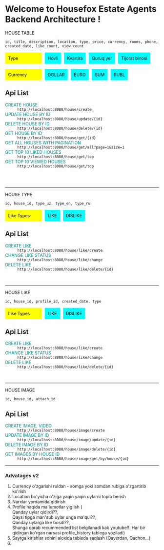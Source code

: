 <style>
    .types {
        display: flex;
        gap: 10px;
    }
    mark {
        padding: 10px;
        width: 100px;
    }
    .item {
        padding: 10px; 
        background-color: cyan;
        color: black;
    }
    dt {
        font-style: normal!important;
        color: darkcyan;
    }

</style>
<h1>Welcome to Housefox Estate Agents 
Backend Architecture !</h1> 
<div>

</div>
HOUSE TABLE

```
id, title, description, location, type, price, currency, rooms, phone, created_date, like_count, view_count
```

<div class="types">
    <mark> Type </mark>
    <span class="item"> Hovli </span>
    <span class="item"> Kvartira </span>
    <span class="item"> Quruq yer </span>
    <span class="item"> Tijorat binosi </span>
</div>
<br />
<div class="types">
    <mark> Currency </mark>
    <span class="item"> DOLLAR </span>
    <span class="item"> EURO </span>
    <span class="item"> SUM </span>
    <span class="item"> RUBL </span>
</div>

<h2>Api List</h2>
<dl>
    <dt>CREATE HOUSE</dt>
    <dd>
        <code>http://localhost:8080/house/create</code>
    </dd>
    <dt>UPDATE HOUSE BY ID</dt>
    <dd>
        <code>http://localhost:8080/house/update/{id}</code>
    </dd>
    <dt>DELETE HOUSE BY ID</dt>
    <dd>
        <code>http://localhost:8080/house/delete/{id}</code>
    </dd>
    <dt>GET HOUSE BY ID</dt>
    <dd>
        <code>http://localhost:8080/house/get/{id}</code>
    </dd>
    <dt>GET ALL HOUSES WITH PAGINATION </dt>
    <dd>
        <code>http://localhost:8080/house/get/all?page=1&size=1</code>
    </dd>
    <dt>GET TOP 10 LIKED HOUSES </dt>
    <dd>
        <code>http://localhost:8080/house/get/top</code>
    </dd>
    <dt>GET TOP 10 VIEWED HOUSES </dt>
    <dd>
        <code>http://localhost:8080/house/get/top</code>
    </dd>
</dl>
<br>
<br>
<hr>
HOUSE TYPE

```
id, house_id, type_uz, type_en, type_ru
```

<div class="types">
    <mark> Like Types </mark>
    <span class="item"> LIKE </span>
    <span class="item"> DISLIKE </span>
</div>

<h2>Api List</h2>
<dl>
    <dt>CREATE LIKE</dt>
    <dd>
        <code>http://localhost:8080/house/like/create</code>
    </dd>
    <dt>CHANGE LIKE STATUS</dt>
    <dd>
        <code>http://localhost:8080/house/like/change</code>
    </dd>
    <dt>DELETE LIKE</dt>
    <dd>
        <code>http://localhost:8080/house/like/delete/{id}</code>
    </dd>
</dl>
<br>

<hr />

HOUSE LIKE

```
id, house_id, profile_id, created_date, type
```

<div class="types">
    <mark> Like Types </mark>
    <span class="item"> LIKE </span>
    <span class="item"> DISLIKE </span>
</div>

<h2>Api List</h2>
<dl>
    <dt>CREATE LIKE</dt>
    <dd>
        <code>http://localhost:8080/house/like/create</code>
    </dd>
    <dt>CHANGE LIKE STATUS</dt>
    <dd>
        <code>http://localhost:8080/house/like/change</code>
    </dd>
    <dt>DELETE LIKE</dt>
    <dd>
        <code>http://localhost:8080/house/like/delete/{id}</code>
    </dd>
</dl>
<br>

<hr />
HOUSE IMAGE

```
id, house_id, attach_id
```

<h2>Api List</h2>
<dl>
    <dt>CREATE IMAGE, VIDEO</dt>
    <dd>
        <code>http://localhost:8080/house/image/create</code>
    </dd>
    <dt>UPDATE IMAGE BY ID</dt>
    <dd>
        <code>http://localhost:8080/house/image/update/{id}</code>
    </dd>
    <dt>DELETE IMAGE BY ID</dt>
    <dd>
        <code>http://localhost:8080/house/image/delete/{id}</code>
    </dd>
   <dt>GET IMAGES BY HOUSE ID</dt>
    <dd>
        <code>http://localhost:8080/house/image/get/by/house/{id}</code>
    </dd>
</dl>

<hr />

<h3>Advatages v2</h3>

1. Currency o'zgarishi ruldan - somga yoki somdan rublga o'zgartirib ko'rish
2. Location bo'yicha o'ziga yaqin yaqin uylarni topib berish
3. Narxlar yordamida qidirish
4. Profile haqida ma'lumotlar yig'ish (<br/>Qanday uylar qidirdi??,<br/> Qaysi tipga man'sub uylar unga ma'qul??,<br/>
   Qanday uylarga like bosdi??,<br/> Shunga qarab recummended list belgilanadi kak youtube!!. Har bir qidirgan ko'rgan
   narsasi <c1ode>profile_history</code> tablega yoziladi)
5. Saytga kirishlar sonini aloxida tableda saqlash (Qayerdan, Qachon...)
6. 